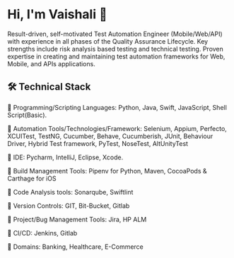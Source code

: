 # Hi, I'm Vaishali 👋
Result-driven, self-motivated Test Automation Engineer (Mobile/Web/API) with experience in all phases of the Quality Assurance Lifecycle. Key strengths include risk analysis based testing and technical testing. Proven expertise in creating and maintaining test automation frameworks for Web, Mobile, and APIs applications.

## 🛠 Technical Stack
 Programming/Scripting Languages:
Python, Java, Swift, JavaScript, Shell Script(Basic).

 Automation Tools/Technologies/Framework:
Selenium, Appium, Perfecto, XCUITest, TestNG, Cucumber, Behave, Cucumberish, JUnit, Behaviour Driver, Hybrid Test framework, PyTest, NoseTest, AltUnityTest

 IDE:
Pycharm, IntelliJ, Eclipse, Xcode.

 Build Management Tools:
Pipenv for Python, Maven, CocoaPods & Carthage for iOS

 Code Analysis tools:
Sonarqube, Swiftlint

 Version Controls:
GIT, Bit-Bucket, Gitlab

 Project/Bug Management Tools:
Jira, HP ALM

 CI/CD:
Jenkins, Gitlab

 Domains:
Banking, Healthcare, E-Commerce
<!--
**ivaishali/ivaishali** is a ✨ _special_ ✨ repository because its `README.md` (this file) appears on your GitHub profile.

Here are some ideas to get you started:

- 🔭 I’m currently working on ...
- 🌱 I’m currently learning ...
- 👯 I’m looking to collaborate on ...
- 🤔 I’m looking for help with ...
- 💬 Ask me about ...
- 📫 How to reach me: ...
- 😄 Pronouns: ...
- ⚡ Fun fact: ...
-->
